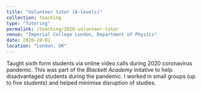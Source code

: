 ```yaml
---
title: "Volunteer tutor (A-levels)"
collection: teaching
type: "Tutoring"
permalink: /teaching/2020-volunteer-tutor
venue: "Imperial College London, Department of Physics"
date: 2020-10-01
location: "London, UK"
---
```


Taught sixth form students via online video calls during 2020 coronavirus
pandemic. This was part of the _Blackett Academy_ initative to help
disadvantaged students during the pandemic. I worked in small groups (up to
five students) and helped minimise disruption of studies.
